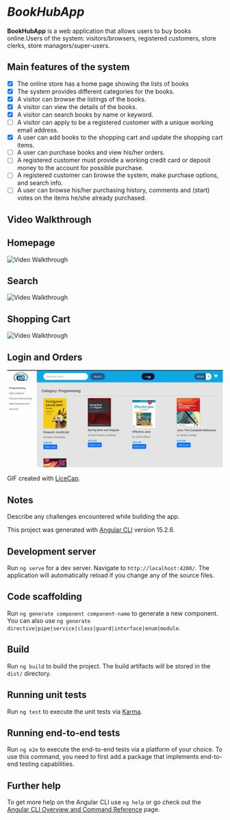 # *BookHubApp*

**BookHubApp** is a web application that allows users to buy books online.Users of the system: visitors/browsers, registered customers, store clerks, store managers/super-users.

## Main features of the system

* [x] The online store has a home page showing the lists of books
* [x] The system provides different categories for the books.
* [x] A visitor can browse the listings of the books.
* [x] A visitor can view the details of the books.
* [x] A visitor can search books by name or keyword.
* [ ] A visitor can apply to be a registered customer with a unique working email address.
* [x] A user can add books to the shopping cart and update the shopping cart items.
* [ ] A user can purchase books and view his/her orders.
* [ ] A registered customer must provide a working credit card or deposit money to the account for possible purchase.
* [ ] A registered customer can browse the system, make purchase options, and search info.
* [ ] A user can browse his/her purchasing history, comments and (start) votes on the items he/she already purchased.

## Video Walkthrough

## Homepage
<img src='walkthrough_homepage.gif' title='Video Walkthrough' width='' alt='Video Walkthrough' />

## Search
<img src='walkthrough_search.gif' title='Video Walkthrough' width='' alt='Video Walkthrough' />

## Shopping Cart
<img src='walkthrough_shopping_cart.gif' title='Video Walkthrough' width='' alt='Video Walkthrough' />

## Login and Orders
<img src='walkthrough_login.gif' title='Video Walkthrough' width='' alt='Video Walkthrough' />

GIF created with [LiceCap](http://www.cockos.com/licecap/).

## Notes

Describe any challenges encountered while building the app.


This project was generated with [Angular CLI](https://github.com/angular/angular-cli) version 15.2.6.

## Development server

Run `ng serve` for a dev server. Navigate to `http://localhost:4200/`. The application will automatically reload if you change any of the source files.

## Code scaffolding

Run `ng generate component component-name` to generate a new component. You can also use `ng generate directive|pipe|service|class|guard|interface|enum|module`.

## Build

Run `ng build` to build the project. The build artifacts will be stored in the `dist/` directory.

## Running unit tests

Run `ng test` to execute the unit tests via [Karma](https://karma-runner.github.io).

## Running end-to-end tests

Run `ng e2e` to execute the end-to-end tests via a platform of your choice. To use this command, you need to first add a package that implements end-to-end testing capabilities.

## Further help

To get more help on the Angular CLI use `ng help` or go check out the [Angular CLI Overview and Command Reference](https://angular.io/cli) page.
